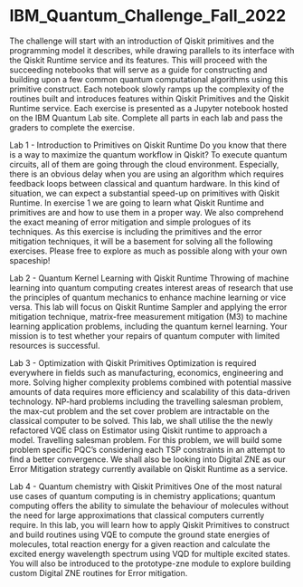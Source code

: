 # IBM_Quantum_Challenge_Fall_2022


The challenge will start with an introduction of Qiskit primitives and the programming model it describes, while drawing parallels to its interface with the Qiskit Runtime service and its features.
This will proceed with the succeeding notebooks that will serve as a guide for constructing and building upon a few common quantum computational algorithms using this primitive construct.
Each notebook slowly ramps up the complexity of the routines built and introduces features within Qiskit Primitives and the Qiskit Runtime service.
Each exercise is presented as a Jupyter notebook hosted on the IBM Quantum Lab site. Complete all parts in each lab and pass the graders to complete the exercise.


Lab 1 - Introduction to Primitives on Qiskit Runtime
Do you know that there is a way to maximize the quantum workflow in Qiskit? To execute quantum circuits, all of them are going through the cloud environment.
Especially, there is an obvious delay when you are using an algorithm which requires feedback loops between classical and quantum hardware. In this kind of situation, we can expect a substantial speed-up on primitives with Qiskit Runtime.
In exercise 1 we are going to learn what Qiskit Runtime and primitives are and how to use them in a proper way. We also comprehend the exact meaning of error mitigation and simple prologues of its techniques.
As this exercise is including the primitives and the error mitigation techniques, it will be a basement for solving all the following exercises. Please free to explore as much as possible along with your own spaceship!

Lab 2 - Quantum Kernel Learning with Qiskit Runtime
Throwing of machine learning into quantum computing creates interest areas of research that use the principles of quantum mechanics to enhance machine learning or vice versa.
This lab will focus on Qiskit Runtime Sampler and applying the error mitigation technique, matrix-free measurement mitigation (M3) to machine learning application problems, including the quantum kernel learning.
Your mission is to test whether your repairs of quantum computer with limited resources is successful.

Lab 3 - Optimization with Qiskit Primitives
Optimization is required everywhere in fields such as manufacturing, economics, engineering and more.
Solving higher complexity problems combined with potential massive amounts of data requires more efficiency and scalability of this data-driven technology.
NP-hard problems including the travelling salesman problem, the max-cut problem and the set cover problem are intractable on the classical computer to be solved.
This lab, we shall utilise the the newly refactored VQE class on Estimator using Qiskit runtime to approach a model.
Travelling salesman problem. For this problem, we will build some problem specific PQC’s considering each TSP constraints in an attempt to find a better convergence.
We shall also be looking into Digital ZNE as our Error Mitigation strategy currently available on Qiskit Runtime as a service.

Lab 4 - Quantum chemistry with Qiskit Primitives
One of the most natural use cases of quantum computing is in chemistry applications; quantum computing offers the ability to simulate the behaviour of molecules without the need for large approximations that classical computers currently require.
In this lab, you will learn how to apply Qiskit Primitives to construct and build routines using VQE to compute the ground state energies of molecules, total reaction energy for a given reaction and calculate the excited energy wavelength spectrum using VQD for multiple excited states.
You will also be introduced to the prototype-zne module to explore building custom Digital ZNE routines for Error mitigation.
